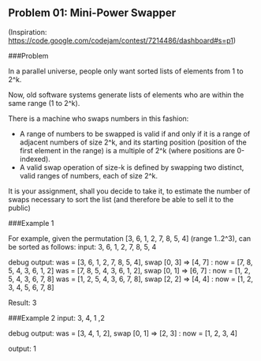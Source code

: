 Problem 01: Mini-Power Swapper
----

(Inspiration: https://code.google.com/codejam/contest/7214486/dashboard#s=p1)

###Problem

In a parallel universe, people only want sorted lists of elements from 1 to 2^k.

Now, old software systems generate lists of elements who are within the same range (1 to 2^k).

There is a machine who swaps numbers in this fashion: 
  * A range of numbers to be swapped is valid if and only if it is a range of adjacent numbers of size 2^k, and its starting position (position of the first element in the range) is a multiple of 2^k (where positions are 0-indexed).
  * A valid swap operation of size-k is defined by swapping two distinct, valid ranges of numbers, each of size 2^k.

It is your assignment, shall you decide to take it, to estimate the number of swaps necessary to sort the list (and therefore be able to sell it to the public)

###Example 1

For example, given the permutation [3, 6, 1, 2, 7, 8, 5, 4] (range 1..2^3), can be sorted as follows:
input: 3, 6, 1, 2, 7, 8, 5, 4

debug output:
was = [3, 6, 1, 2, 7, 8, 5, 4], swap [0, 3] => [4, 7] :  now = [7, 8, 5, 4, 3, 6, 1, 2]
was = [7, 8, 5, 4, 3, 6, 1, 2], swap [0, 1] => [6, 7] :  now = [1, 2, 5, 4, 3, 6, 7, 8]
was = [1, 2, 5, 4, 3, 6, 7, 8], swap [2, 2] => [4, 4] :  now = [1, 2, 3, 4, 5, 6, 7, 8]

Result: 3

###Example 2
input: 3, 4, 1 ,2

debug output: 
was = [3, 4, 1, 2], swap [0, 1] => [2, 3] :  now = [1, 2, 3, 4]

output: 1
